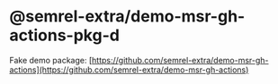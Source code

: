 # @semrel-extra/demo-msr-gh-actions-pkg-d

Fake demo package: [https://github.com/semrel-extra/demo-msr-gh-actions](https://github.com/semrel-extra/demo-msr-gh-actions)

